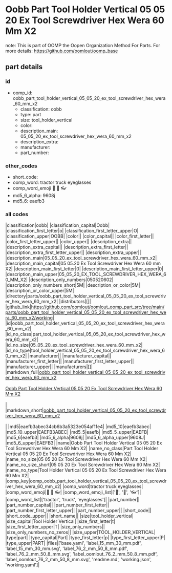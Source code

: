 # Oobb Part Tool Holder Vertical 05 05 20 Ex Tool Screwdriver Hex Wera 60 Mm X2  

note: This is part of OOMP the Oopen Organization Method For Parts. For more details: https://github.com/oomlout/oomp_base

##  part details





### id
* oomp_id: oobb_part_tool_holder_vertical_05_05_20_ex_tool_screwdriver_hex_wera_60_mm_x2
  * classification: oobb
  * type: part
  * size: tool_holder_vertical
  * color: 
  * description_main: 05_05_20_ex_tool_screwdriver_hex_wera_60_mm_x2
  * description_extra: 
  * manufacturer: 
  * part_number: 

### other_codes
* short_code: 
* oomp_word: tractor truck eyeglasses
* oomp_word_emoji :tractor: :truck: :eyeglasses:
* md5_6_alpha: 9608j
* md5_6: eaefb3

### all codes 
|classification|oobb|
|classification_capital|Oobb|
|classification_first_letter|o|
|classification_first_letter_upper|O|
|classification_upper|OOBB|
|color||
|color_capital||
|color_first_letter||
|color_first_letter_upper||
|color_upper||
|description_extra||
|description_extra_capital||
|description_extra_first_letter||
|description_extra_first_letter_upper||
|description_extra_upper||
|description_main|05_05_20_ex_tool_screwdriver_hex_wera_60_mm_x2|
|description_main_capital|05 05.20 Ex Tool Screwdriver Hex Wera 60 mm X2|
|description_main_first_letter|0|
|description_main_first_letter_upper|0|
|description_main_upper|05_05_20_EX_TOOL_SCREWDRIVER_HEX_WERA_60_MM_X2|
|description_only_numbers|050520602|
|description_only_numbers_short|5M|
|description_or_color|5M|
|description_or_color_upper|5M|
|directory|parts/oobb_part_tool_holder_vertical_05_05_20_ex_tool_screwdriver_hex_wera_60_mm_x2|
|distributors|[]|
|github_link|https://github.com/oomlout/oomlout_oomp_part_src/tree/main/parts/oobb_part_tool_holder_vertical_05_05_20_ex_tool_screwdriver_hex_wera_60_mm_x2/working|
|id|oobb_part_tool_holder_vertical_05_05_20_ex_tool_screwdriver_hex_wera_60_mm_x2|
|id_no_class|part_tool_holder_vertical_05_05_20_ex_tool_screwdriver_hex_wera_60_mm_x2|
|id_no_size|05_05_20_ex_tool_screwdriver_hex_wera_60_mm_x2|
|id_no_type|tool_holder_vertical_05_05_20_ex_tool_screwdriver_hex_wera_60_mm_x2|
|manufacturer||
|manufacturer_capital||
|manufacturer_first_letter||
|manufacturer_first_letter_upper||
|manufacturer_upper||
|manufacturers|[]|
|markdown_full|[oobb_part_tool_holder_vertical_05_05_20_ex_tool_screwdriver_hex_wera_60_mm_x2](https://github.com/oomlout/oomlout_oomp_part_src/tree/main/parts/oobb_part_tool_holder_vertical_05_05_20_ex_tool_screwdriver_hex_wera_60_mm_x2/working)<br>[](https://github.com/oomlout/oomlout_oomp_part_src/tree/main/parts/oobb_part_tool_holder_vertical_05_05_20_ex_tool_screwdriver_hex_wera_60_mm_x2/working)<br>[Oobb Part Tool Holder Vertical 05 05 20 Ex Tool Screwdriver Hex Wera 60 Mm X2](https://github.com/oomlout/oomlout_oomp_part_src/tree/main/parts/oobb_part_tool_holder_vertical_05_05_20_ex_tool_screwdriver_hex_wera_60_mm_x2/working)<br><br>|
|markdown_short|[oobb_part_tool_holder_vertical_05_05_20_ex_tool_screwdriver_hex_wera_60_mm_x2](https://github.com/oomlout/oomlout_oomp_part_src/tree/main/parts/oobb_part_tool_holder_vertical_05_05_20_ex_tool_screwdriver_hex_wera_60_mm_x2/working)<br><br>|
|md5|eaefb3abec34cb6b3a5323e054af11e4|
|md5_10|eaefb3abec|
|md5_10_upper|EAEFB3ABEC|
|md5_5|eaefb|
|md5_5_upper|EAEFB|
|md5_6|eaefb3|
|md5_6_alpha|9608j|
|md5_6_alpha_upper|9608J|
|md5_6_upper|EAEFB3|
|name|Oobb Part Tool Holder Vertical 05 05 20 Ex Tool Screwdriver Hex Wera 60 Mm X2|
|name_no_class|Part Tool Holder Vertical 05 05 20 Ex Tool Screwdriver Hex Wera 60 Mm X2|
|name_no_size|05 05 20 Ex Tool Screwdriver Hex Wera 60 Mm X2|
|name_no_size_short|05 05 20 Ex Tool Screwdriver Hex Wera 60 Mm X2|
|name_no_type|Tool Holder Vertical 05 05 20 Ex Tool Screwdriver Hex Wera 60 Mm X2|
|oomp_key|oomp_oobb_part_tool_holder_vertical_05_05_20_ex_tool_screwdriver_hex_wera_60_mm_x2|
|oomp_word|tractor truck eyeglasses|
|oomp_word_emoji|:tractor: :truck: :eyeglasses:|
|oomp_word_emoji_list|[':tractor:', ':truck:', ':eyeglasses:']|
|oomp_word_list|['tractor', 'truck', 'eyeglasses']|
|part_number||
|part_number_capital||
|part_number_first_letter||
|part_number_first_letter_upper||
|part_number_upper||
|short_code||
|short_code_upper||
|short_name||
|size|tool_holder_vertical|
|size_capital|Tool Holder Vertical|
|size_first_letter|t|
|size_first_letter_upper|T|
|size_only_numbers||
|size_only_numbers_no_zeros||
|size_upper|TOOL_HOLDER_VERTICAL|
|type|part|
|type_capital|Part|
|type_first_letter|p|
|type_first_letter_upper|P|
|type_upper|PART|
|files|['base.yaml', 'label_15_mm_30_mm.pdf', 'label_15_mm_30_mm.svg', 'label_76_2_mm_50_8_mm.pdf', 'label_76_2_mm_50_8_mm.svg', 'label_oomlout_76_2_mm_50_8_mm.pdf', 'label_oomlout_76_2_mm_50_8_mm.svg', 'readme.md', 'working.json', 'working.yaml']|
